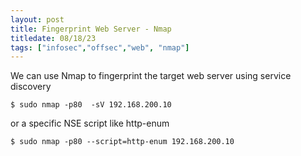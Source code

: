 ```yaml
---
layout: post
title: Fingerprint Web Server - Nmap
titledate: 08/18/23
tags: ["infosec","offsec","web", "nmap"]
---
```


We can use Nmap to fingerprint the target web server using service discovery

    $ sudo nmap -p80  -sV 192.168.200.10

or a specific NSE script like http-enum

    $ sudo nmap -p80 --script=http-enum 192.168.200.10
